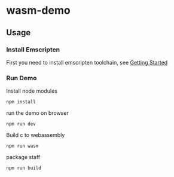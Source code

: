 # wasm-demo

## Usage

### Install Emscripten 
First you need to install emscripten toolchain, see [Getting Started](https://emscripten.org/docs/getting_started/index.html)

### Run Demo
Install node modules
```
npm install
```

run the demo on browser
```
npm run dev
```

Build c to webassembly
```
npm run wasm 
```

package staff
```
npm run build
```
